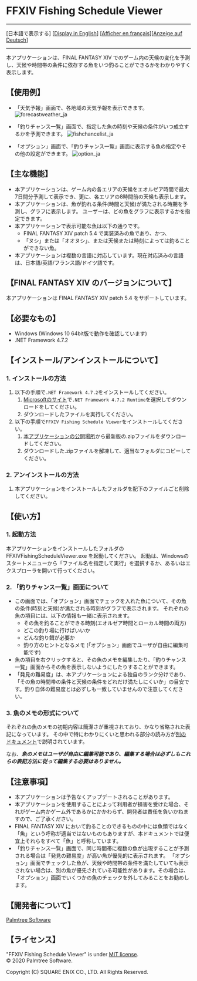 ﻿# FFXIV Fishing Schedule Viewer<a name="top_of_content"></a>

---

[日本語で表示する] [[Display in English](README_en.md#top_of_content)] [[Afficher en français](README_fr.md#top_of_content)][[Anzeige auf Deutsch](README_de.md#top_of_content)]

---

本アプリケーションは、FINAL FANTASY XIV でのゲーム内の天候の変化を予測し、天候や時間帯の条件に依存する魚をいつ釣ることができるかをわかりやすく表示します。

## 【使用例】

- 「天気予報」画面で、各地域の天気予報を表示できます。
![forecastweather_ja](https://user-images.githubusercontent.com/28302784/88461433-70dfd400-cede-11ea-90f0-47ba6a5c6151.png)

- 「釣りチャンス一覧」画面で、指定した魚の時刻や天候の条件がいつ成立するかを予測できます。
![fishchancelist_ja](https://user-images.githubusercontent.com/28302784/88461431-6faea700-cede-11ea-8a0e-68d3ec1a3bd3.png)

- 「オプション」画面で、「釣りチャンス一覧」画面に表示する魚の指定やその他の設定ができます。
![option_ja](https://user-images.githubusercontent.com/28302784/88461434-71786a80-cede-11ea-964b-16af51cae3cb.png)

## 【主な機能】

- 本アプリケーションは、ゲーム内の各エリアの天候をエオルゼア時間で最大7日間分予測して表示でき、更に、各エリアの8時間前の天候も表示します。
- 本アプリケーションは、魚が釣れる条件(時間と天候)が満たされる時期を予測し、グラフに表示します。 ユーザーは、どの魚をグラフに表示するかを指定できます。
- 本アプリケーションで表示可能な魚は以下の通りです。
  -  FINAL FANTASY XIV patch 5.4 で実装済みの魚であり、かつ、
  - 「ヌシ」または「オオヌシ」、または天候または時刻によっては釣ることができない魚。
- 本アプリケーションは複数の言語に対応しています。現在対応済みの言語は、日本語/英語/フランス語/ドイツ語です。

## 【FINAL FANTASY XIV のバージョンについて】

本アプリケーションは FINAL FANTASY XIV patch 5.4 をサポートしています。

## 【必要なもの】

* Windows (Windows 10 64bit版で動作を確認しています)
* .NET Framework 4.7.2


## 【インストール/アンインストールについて】

### 1. インストールの方法

1. 以下の手順で`.NET Framework 4.7.2`をインストールしてください。
    1. [Microsoftのサイト](https://dotnet.microsoft.com/download/dotnet-framework/net472)で`.NET Framework 4.7.2 Runtime`を選択してダウンロードをしてください。
    2. ダウンロードしたファイルを実行してください。
2. 以下の手順で`FFXIV Fishing Schedule Viewer`をインストールしてください。
    1. [本アプリケーションの公開場所](https://github.com/rougemeilland/FFXIVFishingScheduleViewer/releases/latest)から最新版の.zipファイルをダウンロードしてください。
    2. ダウンロードした.zipファイルを解凍して、適当なフォルダにコピーしてください。

### 2. アンインストールの方法

1. 本アプリケーションをインストールしたフォルダを配下のファイルごと削除してください。

## 【使い方】

### 1. 起動方法

本アプリケーションをインストールしたフォルダの FFXIVFishingScheduleViewer.exe を起動してください。
起動は、Windowsのスタートメニューから「ファイル名を指定して実行」を選択するか、あるいはエクスプローラを開いて行ってください。

### 2. 「釣りチャンス一覧」画面について

- この画面では、「オプション」画面でチェックを入れた魚について、その魚の条件(時刻と天候)が満たされる時刻がグラフで表示されます。
それぞれの魚の項目には、以下の情報も一緒に表示されます。
  - その魚を釣ることができる時刻(エオルゼア時間とローカル時間の両方)
  - どこの釣り場に行けばいいか
  - どんな釣り餌が必要か
  - 釣り方のヒントとなるメモ (「オプション」画面でユーザが自由に編集可能です)
- 魚の項目を右クリックすると、その魚のメモを編集したり、「釣りチャンス一覧」画面からその魚を表示しないようにしたりすることができます。
- 「発見の難易度」は、本アプリケーションによる独自のランク分けであり、「その魚の時間帯の条件と天候の条件をどれだけ満たしにくいか」の目安です。釣り自体の難易度とは必ずしも一致していませんので注意してください。

### 3. 魚のメモの形式について

それぞれの魚のメモの初期内容は簡潔さが重視されており、かなり省略された表記になっています。
その中で特にわかりにくいと思われる部分の読み方が[別のドキュメント](AboutFishMemo.md#top_of_content)で説明されています。

なお、***魚のメモはユーザが自由に編集可能であり、編集する場合は必ずしもこれらの表記方法に従って編集する必要はありません。***

## 【注意事項】

- 本アプリケーションは予告なくアップデートされることがあります。
- 本アプリケーションを使用することによって利用者が損害を受けた場合、それがゲーム内かゲーム外であるかにかかわらず、開発者は責任を負いかねますので、ご了承ください。
- FINAL FANTASY XIV において釣ることのできるものの中には魚類ではなく「魚」という呼称が適当ではないものもありますが、本ドキュメントでは便宜上それらをすべて「魚」と呼称しています。
- 「釣りチャンス一覧」画面で、同じ時間帯に複数の魚が出現することが予測される場合は「発見の難易度」が高い魚が優先的に表示されます。 「オプション」画面でチェックした魚が、天候や時間帯の条件を満たしていても表示されない場合は、別の魚が優先されている可能性があります。その場合は、「オプション」画面でいくつかの魚のチェックを外してみることをお勧めします。


## 【開発者について】

[Palmtree Software](https://github.com/rougemeilland)

## 【ライセンス】

"FFXIV Fishing Schedule Viewer" is under [MIT license](https://raw.githubusercontent.com/rougemeilland/FFXIVFishingScheduleViewer/master/LICENSE).  
© 2020 Palmtree Software.  

Copyright (C) SQUARE ENIX CO., LTD. All Rights Reserved.